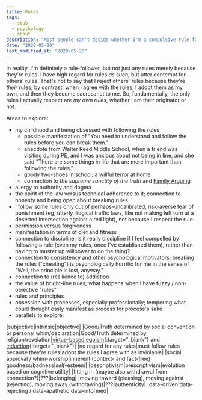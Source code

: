 ```yaml
---
title: Rules
tags:
  - stub
  - psychology
  - about
description: "Most people can't decide whether I'm a compulsive rule follower or completely dismissive of rules."
date: "2020-05-20"
last_modified_at: "2020-05-20"
---
```


In reality, I'm definitely a rule-follower, but not just any rules merely because they're rules. I have high regard for rules _as such_, but utter contempt for others' rules. That's not to say that I reject others' rules because they're _their_ rules; by contrast, when I agree with the rules, I adopt them as my own, and then they become sacrosanct to me. So, fundamentally, the only rules I actually respect are _my own rules_, whether I am their originator or not.

Areas to explore:

* my childhood and being obsessed with following the rules
  * possible manifestation of "You need to understand and follow the rules before you can break them."
  * anecdote from Walter Reed Middle School, when a friend was visiting during PE, and I was anxious about not being in line, and she said "There are some things in life that are more important than following the rules."
  * goody two-shoes in school; a willful terror at home
  * connection to _the supreme sanctity of the truth_ and [Family Arguing](/family-arguing/)
* allergy to authority and dogma
* the spirit of the law versus technical adherence to it; connection to honesty and being open about breaking rules
* I follow some rules only out of perhaps-uncalibrated, risk-averse fear of punishment (eg, utterly illogical traffic laws, like not making left turn at a deserted intersection against a red light), not because I respect the rule.
* permission versus forgiveness
* manifestation in terms of diet and fitness
* connection to discipline; is it really discipline if I feel compelled by following a rule (even my rules, once I've established them), rather than having to muster up willpower to do the thing?
* connection to consistency and other psychological motivators; breaking the rules ("cheating") is psychologically horrific for me in the sense of "Well, the principle is lost, anyway."
* connection to (resilience to) addiction
* the value of bright-line rules; what happens when I have fuzzy / non-objective "rules"
* rules and principles
* obsession with processes, especially professionally; tempering what could thoughtlessly manifest as process for process's sake
* parallels to explore:

|subjective|intrinsic|objective|
|Good/Truth determined by social convention or personal whim/declaration|Good/Truth determined by religion/revelation|[virtue-based egoism](https://smile.amazon.com/dp/B00INYGFWM/){:target="&lowbar;blank"} and [induction](https://smile.amazon.com/dp/B002OSXD8C){:target="&lowbar;blank"}|
|no regard for any rules|must follow rules because they're rules|adopt the rules I agree with as inviolable|
|social approval / whim-worship|inherent (context- and fact-free) goodness/badness|_self_-esteem|
|descriptivism|prescriptivism|evolution based on cognitive utility|
|fitting in (maybe also withdrawal from connection?)|???|belonging|
|moving toward (pleasing), moving against (rejecting), moving away (withdrawing)|???|authenticity|
|data-driven|data-rejecting / data-apathetic|data-informed|
